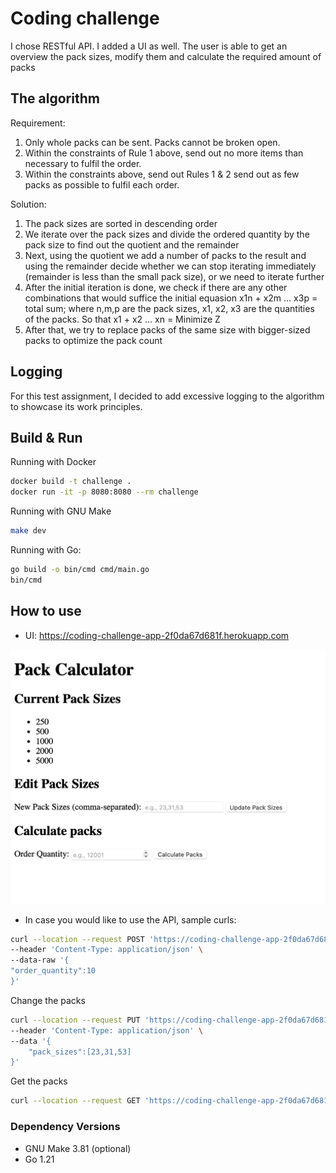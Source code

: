 # Coding challenge

I chose RESTful API. I added a UI as well. The user is able to get an overview the pack sizes,
modify them and calculate the required amount of packs


## The algorithm 

Requirement: 
1. Only whole packs can be sent. Packs cannot be broken open.
2. Within the constraints of Rule 1 above, send out no more items than necessary to fulfil the order.
3. Within the constraints above, send out Rules 1 & 2 send out as few packs as possible to fulfil each order.

Solution:
1. The pack sizes are sorted in descending order
2. We iterate over the pack sizes and divide the ordered quantity by the pack size to find out the quotient and the remainder 
3. Next, using the quotient we add a number of packs to the result and using the remainder decide whether we can stop iterating immediately (remainder is less than the small pack size), or we need to iterate further
4. After the initial iteration is done, we check if there are any other combinations that would suffice the initial equasion x1n + x2m ... x3p = total sum; where n,m,p are the pack sizes, x1, x2, x3 are the quantities of the packs. So that x1 + x2 ... xn = Minimize Z 
5. After that, we try to replace packs of the same size with bigger-sized packs to optimize the pack count

## Logging

For this test assignment, I decided to add excessive logging to the algorithm to showcase its work principles.


## Build & Run

Running with Docker
```bash
docker build -t challenge .
docker run -it -p 8080:8080 --rm challenge
```

Running with GNU Make
```bash
make dev
```

Running with Go:
```Bash
go build -o bin/cmd cmd/main.go
bin/cmd
```

## How to use

* UI: https://coding-challenge-app-2f0da67d681f.herokuapp.com

![UI](ui.png)
* In case you would like to use the API, sample curls: 
```bash 
curl --location --request POST 'https://coding-challenge-app-2f0da67d681f.herokuapp.com/api/v1/calculate_packs' \
--header 'Content-Type: application/json' \
--data-raw '{
"order_quantity":10
}'
```

Change the packs
```bash 
curl --location --request PUT 'https://coding-challenge-app-2f0da67d681f.herokuapp.com/api/v1/pack_sizes' \
--header 'Content-Type: application/json' \
--data '{
    "pack_sizes":[23,31,53]
}'
```

Get the packs
```bash 
curl --location --request GET 'https://coding-challenge-app-2f0da67d681f.herokuapp.com/api/v1/pack_sizes' 
```

### Dependency Versions
* GNU Make 3.81 (optional)
* Go 1.21